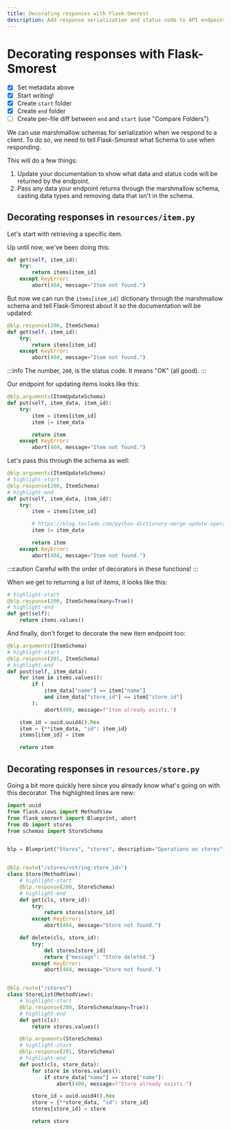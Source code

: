 ```yaml
---
title: Decorating responses with Flask-Smorest
description: Add response serialization and status code to API endpoints, and add to your documentation in the process.
---
```


# Decorating responses with Flask-Smorest

- [x] Set metadata above
- [x] Start writing!
- [x] Create `start` folder
- [x] Create `end` folder
- [ ] Create per-file diff between `end` and `start` (use "Compare Folders")

We can use marshmallow schemas for serialization when we respond to a client. To do so, we need to tell Flask-Smorest what Schema to use when responding.

This will do a few things:

1. Update your documentation to show what data and status code will be returned by the endpoint.
2. Pass any data your endpoint returns through the marshmallow schema, casting data types and removing data that isn't in the schema.

## Decorating responses in `resources/item.py`

Let's start with retrieving a specific item.

Up until now, we've been doing this:

```py
def get(self, item_id):
    try:
        return items[item_id]
    except KeyError:
        abort(404, message="Item not found.")
```

But now we can run the `items[item_id]` dictionary through the marshmallow schema and tell Flask-Smorest about it so the documentation will be updated:

```py
@blp.response(200, ItemSchema)
def get(self, item_id):
    try:
        return items[item_id]
    except KeyError:
        abort(404, message="Item not found.")
```

:::info
The number, `200`, is the status code. It means "OK" (all good).
:::

Our endpoint for updating items looks like this:

```py
@blp.arguments(ItemUpdateSchema)
def put(self, item_data, item_id):
    try:
        item = items[item_id]
        item |= item_data

        return item
    except KeyError:
        abort(404, message="Item not found.")
```

Let's pass this through the schema as well:

```py
@blp.arguments(ItemUpdateSchema)
# highlight-start
@blp.response(200, ItemSchema)
# highlight-end
def put(self, item_data, item_id):
    try:
        item = items[item_id]

        # https://blog.teclado.com/python-dictionary-merge-update-operators/
        item |= item_data

        return item
    except KeyError:
        abort(404, message="Item not found.")
```

:::caution
Careful with the order of decorators in these functions!
:::

When we get to returning a list of items, it looks like this:

```py
# highlight-start
@blp.response(200, ItemSchema(many=True))
# highlight-end
def get(self):
    return items.values()
```

And finally, don't forget to decorate the new item endpoint too:

```py
@blp.arguments(ItemSchema)
# highlight-start
@blp.response(201, ItemSchema)
# highlight-end
def post(self, item_data):
    for item in items.values():
        if (
            item_data["name"] == item["name"]
            and item_data["store_id"] == item["store_id"]
        ):
            abort(400, message=f"Item already exists.")

    item_id = uuid.uuid4().hex
    item = {**item_data, "id": item_id}
    items[item_id] = item

    return item
```

## Decorating responses in `resources/store.py`

Going a bit more quickly here since you already know what's going on with this decorator. The highlighted lines are new:

```py title="resources/store.py"
import uuid
from flask.views import MethodView
from flask_smorest import Blueprint, abort
from db import stores
from schemas import StoreSchema


blp = Blueprint("Stores", "stores", description="Operations on stores")


@blp.route("/stores/<string:store_id>")
class Store(MethodView):
    # highlight-start
    @blp.response(200, StoreSchema)
    # highlight-end
    def get(cls, store_id):
        try:
            return stores[store_id]
        except KeyError:
            abort(404, message="Store not found.")

    def delete(cls, store_id):
        try:
            del stores[store_id]
            return {"message": "Store deleted."}
        except KeyError:
            abort(404, message="Store not found.")


@blp.route("/stores")
class StoreList(MethodView):
    # highlight-start
    @blp.response(200, StoreSchema(many=True))
    # highlight-end
    def get(cls):
        return stores.values()

    @blp.arguments(StoreSchema)
    # highlight-start
    @blp.response(201, StoreSchema)
    # highlight-end
    def post(cls, store_data):
        for store in stores.values():
            if store_data["name"] == store["name"]:
                abort(400, message=f"Store already exists.")

        store_id = uuid.uuid4().hex
        store = {**store_data, "id": store_id}
        stores[store_id] = store

        return store
```